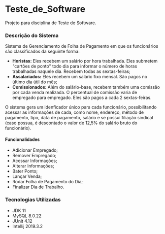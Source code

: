 # Teste_de_Software
Projeto para disciplina de Teste de Software.

### Descrição do Sistema
Sistema de Gerenciamento de Folha de Pagamento em que os funcionários são classificados da seguinte forma:
* **Horistas:** Eles recebem um salário por hora trabalhada. Eles submetem "cartões de ponto" todo dia para informar o número de horas trabalhadas naquele dia. Recebem todas as sextas-feiras;
* **Assalariados:** Eles recebem um salário fixo mensal. São pagos no último dia útil do mês;
* **Comissionados:** Além do salário-base, recebem também uma comissão por cada venda realizada. O percentual de comissão varia de empregado para empregado. Eles são pagos a cada 2 sextas-feiras.

O sistema gera um idenficador único para cada funcionário, possibilitando acessar as informações de cada, como nome, endereço, método de pagamento, tipo, data de pagamento, salário e se possui filiação sindical (caso possua, é descontado o valor de 12,5% do salário bruto do funcionário).

#### Funcionalidades
* Adicionar Empregado;
* Remover Empregado;
* Acessar Informações;
* Alterar Informações;
* Bater Ponto;
* Lançar Venda;
* Rodar Folha de Pagamento do Dia;
* Finalizar Dia de Trabalho.

### Tecnologias Utilizadas
* JDK 11
* MySQL 8.0.22
* JUnit 4.12
* Intellij 2019.3.2
